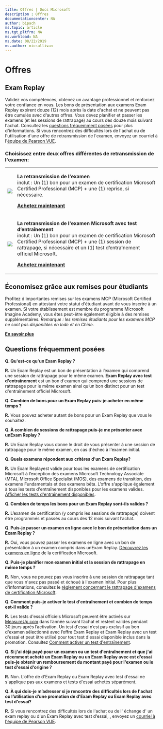 ```yaml
---
title: Offres | Docs Microsoft
description : Offres 
documentationcenter: NA 
author: bipach
ms.topic: article
ms.tgt_pltfrm: NA
ms.workload: NA
ms.date: 08/22/2019
ms.author: micsullivan
---
```

# Offres

## Exam Replay

Validez vos compétences, obtenez un avantage professionnel et renforcez votre confiance en vous. Les bons de présentation aux examens Exam Replay expirent douze (12) mois après la date d'achat et ne peuvent pas être cumulés avec d'autres offres. Vous devez planifier et passer les examens (et les sessions de rattrapage) au cours des douze mois suivant l'achat. Consultez les [questions fréquemment posées](#frequently-asked-questions) pour plus d'informations. Si vous rencontrez des difficultés lors de l'achat ou de l'utilisation d'une offre de retransmission de l'examen, envoyez un courriel à l'[équipe de Pearson VUE](mailto:mindhub@pearson.com).

### Choisissez entre deux offres différentes de retransmission de l'examen:

<div>
    <table border="0">
        <tr>
            <td>
                <img src="images/exam-replay-thumbnail.png">
            </td>
            <td>                
                <p><strong>La retransmission de l'examen</strong><br/> inclut : Un (1) bon pour un examen de certification Microsoft Certified Professional (MCP) + une (1) reprise, si nécessaire.</p>
                <p><a href="https://us.mindhub.com/p/Microsoft-Exam-Replay?utm_source=msftmarketing&utm_medium=msft_offers&utm_campaign=ExamReplayFY20&utm_term=ERFY20&utm_content=weblink3"><strong>Achetez maintenant</strong></a></p>
            </td>
        </tr>
        <tr>
            <td>
                <img src="images/exam-replay-with-practice-test-thumbnail.png">
            </td>
            <td>
               <p><strong>La retransmission de l'examen Microsoft avec test d’entraînement</strong><br/>inclut : Un (1) bon pour un examen de certification Microsoft Certified Professional (MCP) + une (1) session de rattrapage, si nécessaire et un (1) test d’entraînement officiel Microsoft.</p>
               <p><a href="https://us.mindhub.com/p/Microsoft-Exam-Replay-PT?utm_source=msftmarketing&utm_medium=msft_offers&utm_campaign=ExamReplayFY20&utm_term=ERFY20&utm_content=weblink"><strong>Achetez maintenant</strong></a></p>
            </td>
        </tr>
    </table>
</div>


## Économisez grâce aux remises pour étudiants

Profitez d'importantes remises sur les examens MCP (Microsoft Certified Professional) en attestant votre statut d'étudiant avant de vous inscrire à un examen. Si votre établissement est membre du programme Microsoft Imagine Academy, vous êtes peut-être également éligible à des remises supplémentaires. *Remarque : les remises étudiants pour les examens MCP ne sont pas disponibles en Inde et en Chine.*

[**En savoir plus**](/learn/certifications/certification-exam-policies)

## <a name="frequently-asked-questions"></a> Questions fréquemment posées

**Q. Qu'est-ce qu'un Exam Replay ?**

**R.** Un Exam Replay est un bon de présentation à l’examen qui comprend une session de rattrapage pour le même examen. **Exam Replay avec test d'entraînement** est un bon d'examen qui comprend une sessions de rattrapage pour le même examen ainsi qu’un bon distinct pour un test d'entraînement officiel Microsoft.

**Q. Combien de bons pour un Exam Replay puis-je acheter en même temps ?**

**R.** Vous pouvez acheter autant de bons pour un Exam Replay que vous le souhaitez.

**Q. À combien de sessions de rattrapage puis-je me présenter avec unExam Replay ?**

**R.** Un Exam Replay vous donne le droit de vous présenter à une session de rattrapage pour le même examen, en cas d'échec à l'examen initial.

**Q. Quels examens répondent aux critères d'un Exam Replay?**

**R.**  Un Exam Replayest valide pour tous les examens de certification Microsoft à l’exception des examens Microsoft Technology Associate (MTA), Microsoft Office Specialist (MOS), des examens de transition, des examens Fundamentals et des examens bêta. L’offre s'applique également à tous les tests d'entraînement disponibles pour les examens valides. [Afficher les tests d'entraînement disponibles](https://us.mindhub.com/microsoft-practice-tests).

**Q. Combien de temps les bons pour un Exam Replay sont-ils valides ?**

**R.** L’examen de certification (y compris les sessions de rattrapage) doivent être programmés et passés au cours des 12 mois suivant l’achat.

**Q. Puis-je passer un examen en ligne avec le bon de présentation dans un Exam Replay ?**

**R.** Oui, vous pouvez passer les examens en ligne avec un bon de présentation à un examen compris dans unExam Replay. [Découvrez les examens en ligne](https://www.microsoft.com/fr-fr/learning/online-proctored-exams.aspx) de la certification Microsoft.

**Q. Puis-je planifier mon examen initial et la session de rattrapage en même temps ?**

**R.** Non, vous ne pouvez pas vous inscrire à une session de rattrapage tant que vous n'avez pas passé et échoué à l'examen initial. Pour plus d'informations, consultez le [règlement concernant le rattrapage d'examens de certification Microsoft](https://www.microsoft.com/fr-fr/learning/certification-exam-policies.aspx).

**Q. Comment puis-je activer le test d'entraînement et combien de temps est-il valide ?**

**R.** Les tests d'essai officiels Microsoft peuvent être activés sur [MeasureUp.com](https://www.measureup.com/) dans l’année suivant l’achat et restent valides pendant 30 jours après l’activation. Un test d'essai n’est pas exclusif au bon d'examen sélectionné avec l’offre Exam Replay et Exam Replay avec un test d'essai et peut être utilisé pour tout test d'essai disponible inclus dans la promotion. Consultez [Comment activer un test d'entraînement](https://home.pearsonvue.com/microsoft/practicetests).

**Q. Si j'ai déjà payé pour un examen ou un test d'entraînement et que j'ai récemment acheté un Exam Replay ou un Exam Replay avec est d'essai puis-je obtenir un remboursement du montant payé pour l'examen ou le test d'essai d'origine ?**

**R.** Non. L’offre de d'Exam Replay ou Exam Replay avec test d'essai ne s'applique pas aux examens et tests d'essai achetés séparément.

**Q. À qui dois-je m’adresser si je rencontre des difficultés lors de l'achat ou l’utilisation d’une promotion de d'Exam Replay ou Exam Replay avec test d'essai?**

**R.** Si vous rencontrez des difficultés lors de l'achat ou de l' échange d' un exam replay ou d'un Exam Replay avec test d'essai, , envoyez un [courriel à l'équipe de Pearson VUE](mailto:mindhub@pearson.com).

